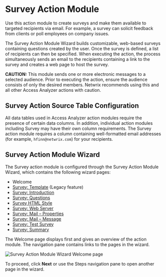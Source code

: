 # Survey Action Module

Use this action module to create surveys and make them available to targeted recipients via email.
For example, a survey can solicit feedback from clients or poll employees on company issues.

The Survey Action Module Wizard builds customizable, web-based surveys containing questions created
by the user. Once the survey is defined, a list of recipients can then be specified. When executing
the action, the process simultaneously sends an email to the recipients containing a link to the
survey and creates a web page to host the survey.

**CAUTION:** This module sends one or more electronic messages to a selected audience. Prior to
executing the action, ensure the audience consists of only the desired members. Netwrix recommends
using this and all other Access Analyzer actions with caution.

## Survey Action Source Table Configuration

All data tables used in Access Analyzer action modules require the presence of certain data columns.
In addition, individual action modules including Survey may have their own column requirements. The
Survey action module requires a column containing well-formatted email addresses (for example,
`hfinn@netwrix.com`) for your recipients.

## Survey Action Module Wizard

The Survey action module is configured through the Survey Action Module Wizard, which contains the
following wizard pages:

- Welcome
- [Survey: Template](/docs/accessanalyzer/12.0/actions/survey/template.md) (Legacy feature)
- [Survey: Introduction](/docs/accessanalyzer/12.0/actions/survey/introduction.md)
- [Survey: Questions](/docs/accessanalyzer/12.0/actions/survey/questions.md)
- [Survey HTML Style](/docs/accessanalyzer/12.0/actions/survey/html-style.md)
- [Survey: Web Server](/docs/accessanalyzer/12.0/actions/survey/web-server.md)
- [Survey: Mail – Properties](/docs/accessanalyzer/12.0/actions/survey/mail-properties.md)
- [Survey: Mail – Message](/docs/accessanalyzer/12.0/actions/survey/mail-message.md)
- [Survey: Test Survey](/docs/accessanalyzer/12.0/actions/survey/test-survey.md)
- [Survey: Summary](/docs/accessanalyzer/12.0/actions/survey/summary.md)

The Welcome page displays first and gives an overview of the action module. The navigation pane
contains links to the pages in the wizard.

![Survey Action Module Wizard Welcome page](/img/product_docs/activitymonitor/activitymonitor/install/welcome.webp)

To proceed, click **Next** or use the Steps navigation pane to open another page in the wizard.
